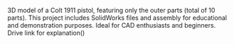 3D model of a Colt 1911 pistol, featuring only the outer parts (total of 10 parts). This project includes SolidWorks files and assembly for educational and demonstration purposes. Ideal for CAD enthusiasts and beginners.
Drive link for explanation()
